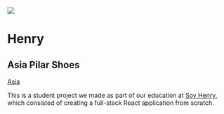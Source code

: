 <p align='left'>
    <img src='https://static.wixstatic.com/media/85087f_0d84cbeaeb824fca8f7ff18d7c9eaafd~mv2.png/v1/fill/w_160,h_30,al_c,q_85,usm_0.66_1.00_0.01/Logo_completo_Color_1PNG.webp' </img>
</p>

# Henry


## Asia Pilar Shoes
 [Asia](https://www.instagram.com/asiapilarshoes/)

This is a student project we made as part of our education at [Soy Henry](https://www.soyhenry.com/), which consisted of creating a full-stack React application from scratch.
